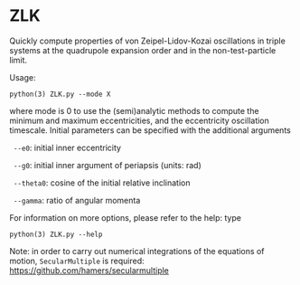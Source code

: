 # ZLK
Quickly compute properties of von Zeipel-Lidov-Kozai oscillations in triple systems at the quadrupole expansion order and in the non-test-particle limit.

Usage: 

`python(3) ZLK.py --mode X`

where mode is 0 to use the (semi)analytic methods to compute the minimum and maximum eccentricities, and the eccentricity oscillation timescale. Initial parameters can be specified with the additional arguments

` --e0`: initial inner eccentricity

` --g0`: initial inner argument of periapsis (units: rad)

` --theta0`: cosine of the initial relative inclination

` --gamma`: ratio of angular momenta

For information on more options, please refer to the help: type 

`python(3) ZLK.py --help`

Note: in order to carry out numerical integrations of the equations of motion, `SecularMultiple` is required: https://github.com/hamers/secularmultiple
